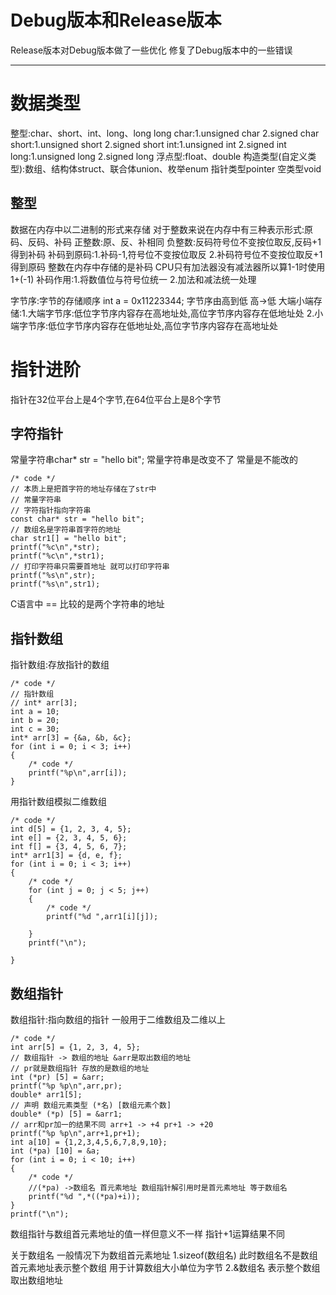 # Debug版本和Release版本  

Release版本对Debug版本做了一些优化 修复了Debug版本中的一些错误

---

# 数据类型  

整型:char、short、int、long、long long
char:1.unsigned char 2.signed char
short:1.unsigned short 2.signed short 
int:1.unsigned int 2.signed int
long:1.unsigned long 2.signed long
浮点型:float、double
构造类型(自定义类型):数组、结构体struct、联合体union、枚举enum
指针类型pointer
空类型void

## 整型
数据在内存中以二进制的形式来存储
对于整数来说在内存中有三种表示形式:原码、反码、补码
正整数:原、反、补相同
负整数:反码符号位不变按位取反,反码+1得到补码 补码到原码:1.补码-1,符号位不变按位取反 2.补码符号位不变按位取反+1得到原码
整数在内存中存储的是补码
CPU只有加法器没有减法器所以算1-1时使用1+(-1)
补码作用:1.将数值位与符号位统一 2.加法和减法统一处理

字节序:字节的存储顺序
int a = 0x11223344; 字节序由高到低 高->低
大端小端存储:1.大端字节序:低位字节序内容存在高地址处,高位字节序内容存在低地址处 2.小端字节序:低位字节序内容存在低地址处,高位字节序内容存在高地址处 

# 指针进阶

指针在32位平台上是4个字节,在64位平台上是8个字节

## 字符指针

常量字符串char* str = "hello bit"; 常量字符串是改变不了
常量是不能改的

    /* code */
    // 本质上是把首字符的地址存储在了str中
    // 常量字符串
    // 字符指针指向字符串
    const char* str = "hello bit";
    // 数组名是字符串首字符的地址
    char str1[] = "hello bit"; 
    printf("%c\n",*str);
    printf("%c\n",*str1);
    // 打印字符串只需要首地址 就可以打印字符串
    printf("%s\n",str);
    printf("%s\n",str1);

C语言中 == 比较的是两个字符串的地址

## 指针数组

指针数组:存放指针的数组

    /* code */
    // 指针数组
    // int* arr[3];
    int a = 10;
    int b = 20;
    int c = 30;
    int* arr[3] = {&a, &b, &c};
    for (int i = 0; i < 3; i++)
    {
        /* code */
        printf("%p\n",arr[i]);
    }
用指针数组模拟二维数组

    /* code */
    int d[5] = {1, 2, 3, 4, 5};
    int e[] = {2, 3, 4, 5, 6};
    int f[] = {3, 4, 5, 6, 7};
    int* arr1[3] = {d, e, f};
    for (int i = 0; i < 3; i++)
    {
        /* code */
        for (int j = 0; j < 5; j++)
        {
            /* code */
            printf("%d ",arr1[i][j]);

        }
        printf("\n");
        
    }

## 数组指针

数组指针:指向数组的指针 一般用于二维数组及二维以上

    /* code */
    int arr[5] = {1, 2, 3, 4, 5};
    // 数组指针 -> 数组的地址 &arr是取出数组的地址
    // pr就是数组指针 存放的是数组的地址
    int (*pr) [5] = &arr;
    printf("%p %p\n",arr,pr);
    double* arr1[5];
    // 声明 数组元素类型 (*名) [数组元素个数] 
    double* (*p) [5] = &arr1;
    // arr和pr加一的结果不同 arr+1 -> +4 pr+1 -> +20
    printf("%p %p\n",arr+1,pr+1);
    int a[10] = {1,2,3,4,5,6,7,8,9,10};
    int (*pa) [10] = &a;
    for (int i = 0; i < 10; i++)
    {
        /* code */
        //(*pa) ->数组名 首元素地址 数组指针解引用时是首元素地址 等于数组名
        printf("%d ",*((*pa)+i));
    }
    printf("\n");

数组指针与数组首元素地址的值一样但意义不一样
指针+1运算结果不同

关于数组名
一般情况下为数组首元素地址
1.sizeof(数组名) 此时数组名不是数组首元素地址表示整个数组 用于计算数组大小单位为字节
2.&数组名 表示整个数组取出数组地址
